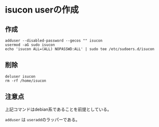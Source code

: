 # isucon userの作成


## 作成


```shell
adduser --disabled-password --gecos "" isucon
usermod -aG sudo isucon
echo 'isucon ALL=(ALL) NOPASSWD:ALL' | sudo tee /etc/sudoers.d/isucon
```

## 削除

```
deluser isucon
rm -rf /home/isucon
```

## 注意点

上記コマンドはdebian系であることを前提としている。

`adduser` は `useradd`のラッパーである。


